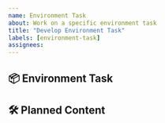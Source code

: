 ```yaml
---
name: Environment Task
about: Work on a specific environment task
title: "Develop Environment Task"
labels: [environment-task]
assignees: 
---
```


## 📦 Environment Task

<!-- Specify the environment task you are working on.
e.g., "Set up uv environment", "Set up conda environment", etc. -->


## 🛠️ Planned Content

<!-- Briefly describe what part of the environment this issue concerns.
e.g., "Set up pre-commit hooks", "Configure Ruff linter", "Add Makefile for common workflows", etc. -->
